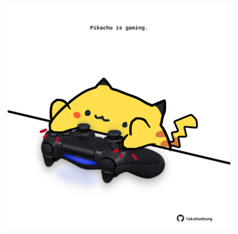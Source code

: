 <!-- built at 24/03/2025, 14:00:30 UTC -->
<p align="center">
  <img width="500" height="500" src="./ReadmeImage.svg">
</p>
